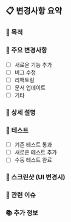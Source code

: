 ## 📋 변경사항 요약

### 🎯 목적
<!-- 이 PR의 목적과 해결하려는 문제를 설명해주세요 -->

### 🔄 주요 변경사항
- [ ] 새로운 기능 추가
- [ ] 버그 수정
- [ ] 리팩토링
- [ ] 문서 업데이트
- [ ] 기타

### 📝 상세 설명
<!-- 변경사항에 대한 자세한 설명을 작성해주세요 -->

### 🧪 테스트
- [ ] 기존 테스트 통과
- [ ] 새로운 테스트 추가
- [ ] 수동 테스트 완료

### 📸 스크린샷 (UI 변경시)
<!-- UI 변경사항이 있다면 스크린샷을 첨부해주세요 -->

### 🔗 관련 이슈
<!-- 관련된 이슈 번호를 입력해주세요 (예: #123) -->

### 📚 추가 정보
<!-- 리뷰어가 알아야 할 추가 정보가 있다면 작성해주세요 -->


